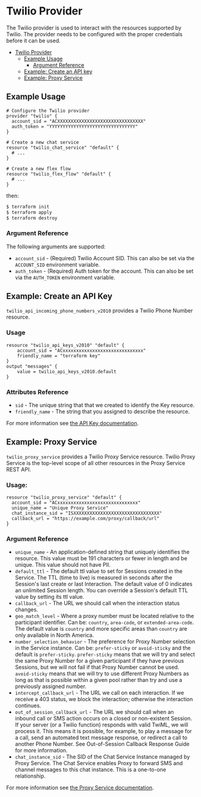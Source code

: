 # Twilio Provider
The Twilio provider is used to interact with the resources supported by Twilio.
The provider needs to be configured with the proper credentials before it can be used.

- [Twilio Provider](#twilio-provider)
  * [Example Usage](#example-usage)
    + [Argument Reference](#argument-reference)
  * [Example: Create an API key](#example-create-an-api-key)
  * [Example: Proxy Service](#example-proxy-service)

## Example Usage
```hcl-terraform
# Configure the Twilio provider
provider "twilio" {
  account_sid = "ACXXXXXXXXXXXXXXXXXXXXXXXXXXXXXXXX"
  auth_token = "YYYYYYYYYYYYYYYYYYYYYYYYYYYYYYYY"
}

# Create a new chat service
resource "twilio_chat_service" "default" {
  # ...
}

# Create a new flex flow
resource "twilio_flex_flow" "default" {
  # ...
}
```

then:
```bash
$ terraform init
$ terraform apply
$ terraform destroy
```

### Argument Reference
The following arguments are supported:
- `account_sid` - (Required) Twilio Account SID. This can also be set via the `ACCOUNT_SID` environment variable.
- `auth_token` - (Required) Auth token for the account. This can also be set via the `AUTH_TOKEN` environment variable.

## Example: Create an API Key
`twilio_api_incoming_phone_numbers_v2010` provides a Twilio Phone Number resource.

### Usage
```hcl-terraform
resource "twilio_api_keys_v2010" "default" {
    account_sid = "ACxxxxxxxxxxxxxxxxxxxxxxxxxxxxxx"
    friendly_name = "terraform key"
}
output "messages" {
    value = twilio_api_keys_v2010.default
}
```

### Attributes Reference
- `sid` - The unique string that that we created to identify the Key resource.
- `friendly_name` - The string that you assigned to describe the resource.

For more information see [the API Key documentation](https://www.twilio.com/docs/iam/keys/api-key).

## Example: Proxy Service
`twilio_proxy_service` provides a Twilio Proxy Service resource.
Twilio Proxy Service is the top-level scope of all other resources in the Proxy Service REST API.

### Usage:
```hcl-terraform
resource "twilio_proxy_service" "default" {
  account_sid = "ACxxxxxxxxxxxxxxxxxxxxxxxxxxxxxx"
  unique_name = "Unique Proxy Service"
  chat_instance_sid = "ISXXXXXXXXXXXXXXXXXXXXXXXXXXXXXXXX"
  callback_url = "https://example.com/proxy/callback/url"
}
```

### Argument Reference
- `unique_name` - An application-defined string that uniquely identifies the resource. This value must be 191 characters or fewer in length and be unique. This value should not have PII.
- `default_ttl` - The default ttl value to set for Sessions created in the Service. The TTL (time to live) is measured in seconds after the Session's last create or last Interaction. The default value of 0 indicates an unlimited Session length. You can override a Session's default TTL value by setting its ttl value.
- `callback_url` - The URL we should call when the interaction status changes.
- `geo_match_level` - Where a proxy number must be located relative to the participant identifier. Can be: `country`, `area-code`, or `extended-area-code`. The default value is `country` and more specific areas than `country` are only available in North America.
- `number_selection_behavior` - The preference for Proxy Number selection in the Service instance. Can be: `prefer-sticky` or `avoid-sticky` and the default is `prefer-sticky`. `prefer-sticky` means that we will try and select the same Proxy Number for a given participant if they have previous Sessions, but we will not fail if that Proxy Number cannot be used. `avoid-sticky` means that we will try to use different Proxy Numbers as long as that is possible within a given pool rather than try and use a previously assigned number.
- `intercept_callback_url` - The URL we call on each interaction. If we receive a 403 status, we block the interaction; otherwise the interaction continues.
- `out_of_session_callback_url` - The URL we should call when an inbound call or SMS action occurs on a closed or non-existent Session. If your server (or a Twilio function) responds with valid TwiML, we will process it. This means it is possible, for example, to play a message for a call, send an automated text message response, or redirect a call to another Phone Number. See Out-of-Session Callback Response Guide for more information.
- `chat_instance_sid` - The SID of the Chat Service Instance managed by Proxy Service. The Chat Service enables Proxy to forward SMS and channel messages to this chat instance. This is a one-to-one relationship.

For more information see [the Proxy Service documentation](https://www.twilio.com/docs/proxy/api/service).
